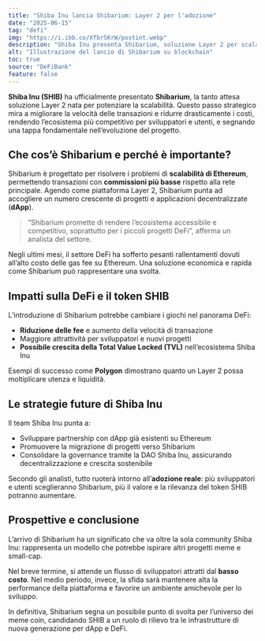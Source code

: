 ```yaml
---
title: "Shiba Inu lancia Shibarium: Layer 2 per l'adozione"
date: "2025-06-15"
tag: "defi"
img: "https://i.ibb.co/XfbrSKrW/postint.webp"
description: "Shiba Inu presenta Shibarium, soluzione Layer 2 per scalabilità e costi ridotti"
alt: "Illustrazione del lancio di Shibarium su blockchain"
toc: true
source: "DeFiBank"
feature: false
---
```


**Shiba Inu (SHIB)** ha ufficialmente presentato **Shibarium**, la tanto attesa soluzione Layer 2 nata per potenziare la scalabilità. Questo passo strategico mira a migliorare la velocità delle transazioni e ridurre drasticamente i costi, rendendo l’ecosistema più competitivo per sviluppatori e utenti, e segnando una tappa fondamentale nell’evoluzione del progetto.

## Che cos’è Shibarium e perché è importante?

Shibarium è progettato per risolvere i problemi di **scalabilità di Ethereum**, permettendo transazioni con **commissioni più basse** rispetto alla rete principale. Agendo come piattaforma Layer 2, Shibarium punta ad accogliere un numero crescente di progetti e applicazioni decentralizzate (**dApp**).

> “Shibarium promette di rendere l’ecosistema accessibile e competitivo, soprattutto per i piccoli progetti DeFi”, afferma un analista del settore.

Negli ultimi mesi, il settore DeFi ha sofferto pesanti rallentamenti dovuti all’alto costo delle gas fee su Ethereum. Una soluzione economica e rapida come Shibarium può rappresentare una svolta.

## Impatti sulla DeFi e il token SHIB

L’introduzione di Shibarium potrebbe cambiare i giochi nel panorama DeFi:

- **Riduzione delle fee** e aumento della velocità di transazione
- Maggiore attrattività per sviluppatori e nuovi progetti
- **Possibile crescita della Total Value Locked (TVL)** nell’ecosistema Shiba Inu

Esempi di successo come **Polygon** dimostrano quanto un Layer 2 possa moltiplicare utenza e liquidità.

## Le strategie future di Shiba Inu

Il team Shiba Inu punta a:

- Sviluppare partnership con dApp già esistenti su Ethereum
- Promuovere la migrazione di progetti verso Shibarium
- Consolidare la governance tramite la DAO Shiba Inu, assicurando decentralizzazione e crescita sostenibile

Secondo gli analisti, tutto ruoterà intorno all’**adozione reale**: più sviluppatori e utenti sceglieranno Shibarium, più il valore e la rilevanza del token SHIB potranno aumentare.

## Prospettive e conclusione

L’arrivo di Shibarium ha un significato che va oltre la sola community Shiba Inu: rappresenta un modello che potrebbe ispirare altri progetti meme e small-cap. 

Nel breve termine, si attende un flusso di sviluppatori attratti dal **basso costo**. Nel medio periodo, invece, la sfida sarà mantenere alta la performance della piattaforma e favorire un ambiente amichevole per lo sviluppo.

In definitiva, Shibarium segna un possibile punto di svolta per l’universo dei meme coin, candidando SHIB a un ruolo di rilievo tra le infrastrutture di nuova generazione per dApp e DeFi.